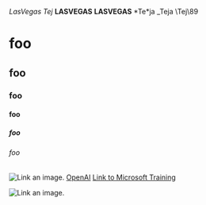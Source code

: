 *LasVegas*
_Tej_
**LASVEGAS**
__LASVEGAS__
\*Te*ja
\_Teja
\\Tej\89


# foo
## foo
### foo
#### foo
##### foo
###### foo

![Link an image.](/learn/azure-devops/shared/media/mara.png)
[OpenAI](/openai.com)
[Link to Microsoft Training](/training)


![Link an image.]([/learn/azure-devops/shared/media/mara.png](https://media.springernature.com/lw703/springer-static/image/art%3A10.1038%2F528452a/MediaObjects/41586_2015_Article_BF528452a_Figg_HTML.jpg?as=webp))
